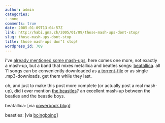```yaml
---
author: admin
categories:
- none
comments: true
date: 2005-01-09T13:04:57Z
link: http://habi.gna.ch/2005/01/09/those-mash-ups-dont-stop/
slug: those-mash-ups-dont-stop
title: those mash-ups don"t stop!
wordpress_id: 709
---
```


i've [already mentioned some mash-ups](http://habi.gna.ch/blog/mt-search.cgi?IncludeBlogs=1&search=mash+up), here comes one more, not exactly a mash-up, but a band that mixes metallica and beatles songs: [beatallica](http://www.beatallica.com/). all 11 songs can be conveniently downloaded as [a torrent-file](http://waxy.org/bt/torrents/Beatallica.torrent) or as single .mp3-downloads. get them while they last.



oh, and just to make this post more complete (or actually post a real mash-up), did i ever mention [the beastles](http://halley.lunarpages.com/~djbc002/beastles/)? an excellent mash-up between the beatles and the beastie boys.



beatallica: [via [powerbook blog](http://powerbook.blogger.de/stories/202721/)]
  
beastles: [via [boingboing](http://www.boingboing.net/2004/12/21/meet_the_beastles.html)]

